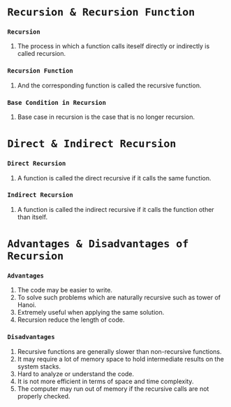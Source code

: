 # `Recursion & Recursion Function`

### `Recursion`

1. The process in which a function calls iteself directly or indirectly is called recursion.

### `Recursion Function`

1. And the corresponding function is called the recursive function.

### `Base Condition in Recursion`

1. Base case in recursion is the case that is no longer recursion.

# `Direct & Indirect Recursion`

### `Direct Recursion`

1. A function is called the direct recursive if it calls the same function.

### `Indirect Recursion`

1. A function is called the indirect recursive if it calls the function other than itself.

# `Advantages & Disadvantages of Recursion`

### `Advantages`

1. The code may be easier to write.
2. To solve such problems which are naturally recursive such as tower of Hanoi.
3. Extremely useful when applying the same solution.
4. Recursion reduce the length of code.

### `Disadvantages`

1. Recursive functions are generally slower than non-recursive functions.
2. It may require a lot of memory space to hold intermediate results on the system stacks.
3. Hard to analyze or understand the code.
4. It is not more efficient in terms of space and time complexity.
5. The computer may run out of memory if the recursive calls are not properly checked.
